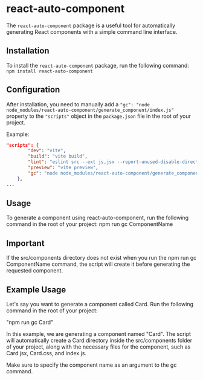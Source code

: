 # react-auto-component

The `react-auto-component` package is a useful tool for automatically generating React components with a simple command line interface.

## Installation

To install the `react-auto-component` package, run the following command: `npm install react-auto-component`

## Configuration

After installation, you need to manually add a `"gc": "node node_modules/react-auto-component/generate_component/index.js"` property to the `"scripts"` object in the `package.json` file in the root of your project.

Example:

```json
"scripts": {
		"dev": "vite",
		"build": "vite build",
		"lint": "eslint src --ext js,jsx --report-unused-disable-directives --max-warnings 0",
		"preview": "vite preview",
		"gc": "node node_modules/react-auto-component/generate_component/index.js"
	},
...

```

## Usage

To generate a component using react-auto-component, run the following command in the root of your project: npm run gc ComponentName

## Important

If the src/components directory does not exist when you run the npm run gc ComponentName command, the script will create it before generating the requested component.

## Example Usage

Let's say you want to generate a component called Card. Run the following command in the root of your project:

"npm run gc Card"

In this example, we are generating a component named "Card". The script will automatically create a Card directory inside the src/components folder of your project, along with the necessary files for the component, such as Card.jsx, Card.css, and index.js.

Make sure to specify the component name as an argument to the gc command.
